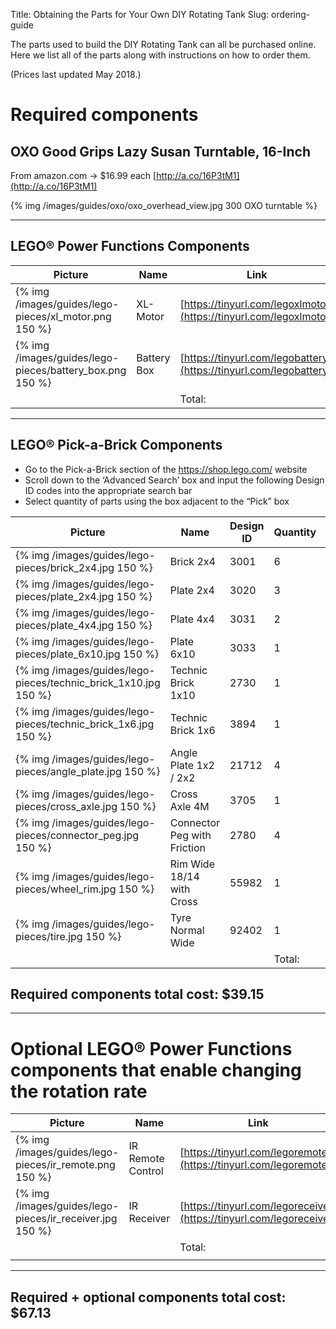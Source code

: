 Title: Obtaining the Parts for Your Own DIY Rotating Tank
Slug: ordering-guide

The parts used to build the DIY Rotating Tank can all be purchased
online.  Here we list all of the parts along with instructions on how
to order them.

(Prices last updated May 2018.)

# Required components

## OXO Good Grips Lazy Susan Turntable, 16-Inch
From amazon.com -> $16.99 each [http://a.co/16P3tM1](http://a.co/16P3tM1)

{% img /images/guides/oxo/oxo_overhead_view.jpg 300 OXO turntable %}

---

## LEGO® Power Functions Components
| Picture                                                  | Name        | Link                                                               | Price  |
|----------------------------------------------------------|-------------|--------------------------------------------------------------------|--------|
| {% img /images/guides/lego-pieces/xl_motor.png 150 %}    | XL-Motor    | [https://tinyurl.com/legoxlmotor](https://tinyurl.com/legoxlmotor) | $9.99  |
| {% img /images/guides/lego-pieces/battery_box.png 150 %} | Battery Box | [https://tinyurl.com/legobattery](https://tinyurl.com/legobattery) | $6.99  |
|                                                          |             | Total:                                                             | $16.98 |

---

## LEGO® Pick-a-Brick Components

- Go to the Pick-a-Brick section of the https://shop.lego.com/
  website
- Scroll down to the ‘Advanced Search’ box and input the following
  Design ID codes into the appropriate search bar
- Select quantity of parts using the box adjacent to the “Pick” box

| Picture                                                         | Name                        | Design ID | Quantity | Total Price |
|-----------------------------------------------------------------|-----------------------------|-----------|----------|-------------|
| {% img /images/guides/lego-pieces/brick_2x4.jpg 150 %}          | Brick 2x4                   | 3001      | 6        | $1.20       |
| {% img /images/guides/lego-pieces/plate_2x4.jpg 150 %}          | Plate 2x4                   | 3020      | 3        | $0.42       |
| {% img /images/guides/lego-pieces/plate_4x4.jpg 150 %}          | Plate 4x4                   | 3031      | 2        | $0.40       |
| {% img /images/guides/lego-pieces/plate_6x10.jpg 150 %}         | Plate 6x10                  | 3033      | 1        | $0.82       |
| {% img /images/guides/lego-pieces/technic_brick_1x10.jpg 150 %} | Technic Brick 1x10          | 2730      | 1        | $0.41       |
| {% img /images/guides/lego-pieces/technic_brick_1x6.jpg 150 %}  | Technic Brick 1x6           | 3894      | 1        | $0.29       |
| {% img /images/guides/lego-pieces/angle_plate.jpg 150 %}        | Angle Plate 1x2 / 2x2       | 21712     | 4        | $0.40       |
| {% img /images/guides/lego-pieces/cross_axle.jpg 150 %}         | Cross Axle 4M               | 3705      | 1        | $0.10       |
| {% img /images/guides/lego-pieces/connector_peg.jpg 150 %}      | Connector Peg with Friction | 2780      | 4        | $0.24       |
| {% img /images/guides/lego-pieces/wheel_rim.jpg 150 %}          | Rim Wide 18/14 with Cross   | 55982     | 1        | $0.21       |
| {% img /images/guides/lego-pieces/tire.jpg 150 %}               | Tyre Normal Wide            | 92402     | 1        | $0.69       |
|                                                                 |                             |           | Total:   | $5.18       |

## Required components total cost: $39.15

---

# Optional LEGO® Power Functions components that enable changing the rotation rate

| Picture                                                  | Name              | Link                                                                 | Price  |
|----------------------------------------------------------|-------------------|----------------------------------------------------------------------|--------|
| {% img /images/guides/lego-pieces/ir_remote.png 150 %}   | IR Remote Control | [https://tinyurl.com/legoremote](https://tinyurl.com/legoremote)     | $12.99 |
| {% img /images/guides/lego-pieces/ir_receiver.jpg 150 %} | IR Receiver       | [https://tinyurl.com/legoreceiver](https://tinyurl.com/legoreceiver) | $14.99 |
|                                                          |                   | Total:                                                               | $27.98 |
|                                                          |                   |                                                                      |        |

---

## Required + optional components total cost: $67.13
